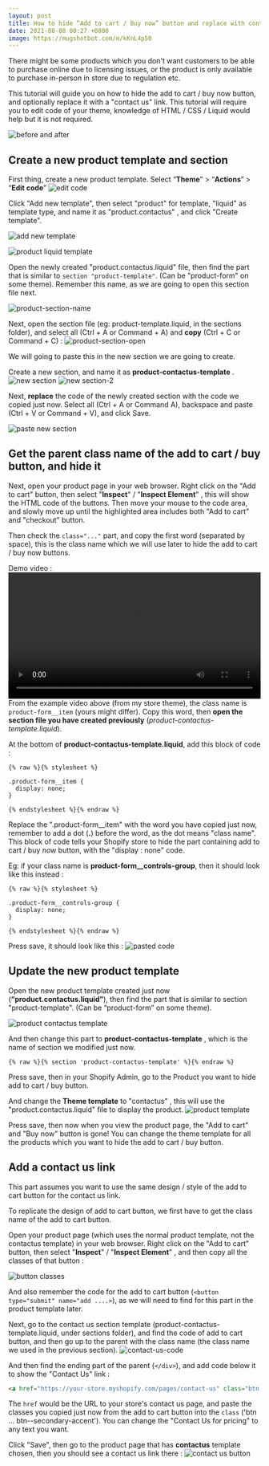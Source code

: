 ```yaml
---
layout: post
title: How to hide “Add to cart / Buy now” button and replace with contact us link
date: 2021-08-08 00:27 +0800
image: https://mugshotbot.com/m/kKnL4p50
---
```


There might be some products which you don't want customers to be able to purchase online due to licensing issues, or the product is only available to purchase in-person in store due to regulation etc.

This tutorial will guide you on how to hide the add to cart / buy now button, and optionally replace it with a "contact us" link. This tutorial will require you to edit code of your theme, knowledge of HTML / CSS / Liquid would help but it is not required. 

![before and after](https://img.yagisoftware.com/8-hide-add-to-cart-button-and-add-contact-us/beforeafter.png)

## Create a new product template and section
First thing, create a new product template. Select “**Theme**” > “**Actions**” > “**Edit code**”
![edit code](https://img.yagisoftware.com/4-how-to-customize-sorting-options-on-collection-page/edit_code.png)

Click "Add new template", then select "product" for template,  "liquid" as template type, and name it as "product.contactus" , and click "Create template".

![add new template](https://img.yagisoftware.com/8-hide-add-to-cart-button-and-add-contact-us/add_new_template.png)

![product liquid template](https://img.yagisoftware.com/8-hide-add-to-cart-button-and-add-contact-us/product_contact_us_new.png)

Open the newly created "product.contactus.liquid" file, then find the part that is similar to `section "product-template"`. (Can be "product-form" on some theme). Remember this name, as we are going to open this section file next.

![product-section-name](https://img.yagisoftware.com/8-hide-add-to-cart-button-and-add-contact-us/product-section.png)

Next, open the section file (eg: product-template.liquid, in the sections folder), and select all (Ctrl + A or Command + A) and **copy** (Ctrl + C or Command + C) :
![product-section-open](https://img.yagisoftware.com/8-hide-add-to-cart-button-and-add-contact-us/product-template-section.png)

We will going to paste this in the new section we are going to create.

Create a new section, and name it as **product-contactus-template** .
![new section](https://img.yagisoftware.com/8-hide-add-to-cart-button-and-add-contact-us/new-section.png)
![new section-2](https://img.yagisoftware.com/8-hide-add-to-cart-button-and-add-contact-us/new-section-2.png)

Next, **replace** the code of the newly created section with the code we copied just now. Select all (Ctrl + A or Command A), backspace and paste (Ctrl + V or Command + V), and click Save.

![paste new section](https://img.yagisoftware.com/8-hide-add-to-cart-button-and-add-contact-us/paste-new-section.png)

## Get the parent class name of the add to cart / buy button, and hide it

Next, open your product page in your web browser. Right click on the "Add to cart" button, then select "**Inspect**" / "**Inspect Element**" , this will show the HTML code of the buttons. Then move your mouse to the code area, and slowly move up until the highlighted area includes both "Add to cart" and "checkout" button.

Then check the `class="..."` part, and copy the first word (separated by space), this is the class name which we will use later to hide the add to cart / buy now buttons.

Demo video :
<video style="width: 100%;" controls>
  <source src="https://img.yagisoftware.com/8-hide-add-to-cart-button-and-add-contact-us/containerclass.mp4" type="video/mp4">
Your browser does not support the video tag.
</video>
<br>
From the example video above (from my store theme), the class name is `product-form__item` (yours might differ). Copy this word, then **open the section file you have created previously** (_product-contactus-template.liquid_).

At the bottom of **product-contactus-template.liquid**, add this block of code : 


```
{% raw %}{% stylesheet %}

.product-form__item {
  display: none;
}

{% endstylesheet %}{% endraw %}

```

Replace the ".product-form__item" with the word you have copied just now, remember to add a dot (**.**) before the word, as the dot means "class name". This block of code tells your Shopify store to hide the part containing add to cart / buy now button, with the "display : none" code.

Eg: if your class name is **product-form__controls-group**, then it should look like this instead : 

```
{% raw %}{% stylesheet %}

.product-form__controls-group {
  display: none;
}

{% endstylesheet %}{% endraw %}

```

Press save, it should look like this  :
![pasted code](https://img.yagisoftware.com/8-hide-add-to-cart-button-and-add-contact-us/product-pasted.png)


## Update the new product template

Open the new product template created just now (**“product.contactus.liquid”**), then find the part that is similar to section "product-template". (Can be “product-form” on some theme).

![product contactus template](https://img.yagisoftware.com/8-hide-add-to-cart-button-and-add-contact-us/product-section.png)

And then change this part to **product-contactus-template** , which is the name of section we modified just now.
```
{% raw %}{% section 'product-contactus-template' %}{% endraw %}
```

Press save, then in your Shopify Admin, go to the Product you want to hide add to cart / buy button.

And change the **Theme template** to "contactus" , this will use the "product.contactus.liquid" file to display the product.
![product template](https://img.yagisoftware.com/8-hide-add-to-cart-button-and-add-contact-us/change-product-template.png)

Press save, then now when you view the product page, the "Add to cart" and "Buy now" button is gone! You can change the theme template for all the products which you want to hide the add to cart / buy button.

## Add a contact us link

This part assumes you want to use the same design / style of the add to cart button for the contact us link.

To replicate the design of add to cart button, we first have to get the class name of the add to cart button.

Open your product page (which uses the normal product template, not the contactus template) in your web browser. Right click on the "Add to cart" button, then select "**Inspect**" / "**Inspect Element**" , and then copy all the classes of that button :

![button classes](https://img.yagisoftware.com/8-hide-add-to-cart-button-and-add-contact-us/btn-class.png)

And also remember the code for the add to cart button (`<button type="submit" name="add ....>`), as we will need to find for this part in the product template later.

Next, go to the contact us section template (product-contactus-template.liquid, under sections folder), and find the code of add to cart button, and then go up to the parent with the class name (the class name we used in the previous section).
![contact-us-code](https://img.yagisoftware.com/8-hide-add-to-cart-button-and-add-contact-us/contact-us-code-small.png)

And then find the ending part of the parent (`</div>`), and add code below it to show the "Contact Us" link :
```html
<a href="https://your-store.myshopify.com/pages/contact-us" class="btn product-form__cart-submit btn--secondary-accent">Contact Us for pricing</a>
```

The `href` would be the URL to your store's contact us page, and paste the classes you copied just now from the add to cart button into the `class` ('btn ... btn--secondary-accent'). You can change the "Contact Us for pricing" to any text you want.

Click "Save", then go to the product page that has **contactus** template chosen, then you should see a contact us link there : 
![contact us button](https://img.yagisoftware.com/8-hide-add-to-cart-button-and-add-contact-us/contact-us-result.png)


